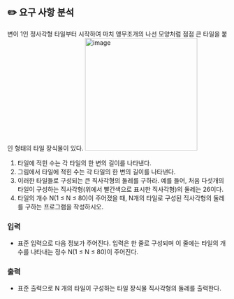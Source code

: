 ## ✏️ 요구 사항 분석

변이 1인 정사각형 타일부터 시작하여 마치 앵무조개의 나선 모양처럼 점점 큰 타일을 붙인 형태의 타일 장식물이 있다.
<img width="257" alt="image" src="https://user-images.githubusercontent.com/65716445/210171102-5cbcde3a-a2d6-4a56-8626-019934619a1a.png">

1. 타일에 적힌 수는 각 타일의 한 변의 길이를 나타낸다.
2. 그림에서 타일에 적힌 수는 각 타일의 한 변의 길이를 나타낸다.
3. 이러한 타일들로 구성되는 큰 직사각형의 둘레를 구하라. 예를 들어, 처음 다섯개의 타일이 구성하는 직사각형(위에서 빨간색으로 표시한 직사각형)의 둘레는 26이다.
4. 타일의 개수 N(1 ≤ N ≤ 80)이 주어졌을 때, N개의 타일로 구성된 직사각형의 둘레를 구하는 프로그램을 작성하시오.

### 입력

- 표준 입력으로 다음 정보가 주어진다. 입력은 한 줄로 구성되며 이 줄에는 타일의 개수를 나타내는 정수 N(1 ≤ N ≤ 80)이 주어진다.

### 출력

- 표준 출력으로 N 개의 타일이 구성하는 타일 장식물 직사각형의 둘레를 출력한다.
